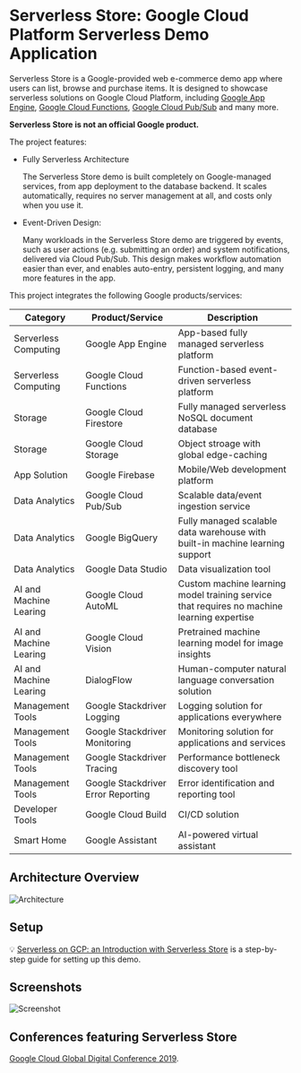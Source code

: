 # Serverless Store: Google Cloud Platform Serverless Demo Application

Serverless Store is a Google-provided web e-commerce demo app where users
can list, browse and purchase items. It is designed to showcase serverless
solutions on Google Cloud Platform, including
[Google App Engine](https://cloud.google.com/appengine/),
[Google Cloud Functions](https://cloud.google.com/functions/),
[Google Cloud Pub/Sub](https://cloud.google.com/pubsub/) and many more.

**Serverless Store is not an official Google product.**

The project features:

* Fully Serverless Architecture

    The Serverless Store demo is built completely on Google-managed
    services, from app deployment to the database backend. It scales
    automatically, requires no server management at all, and costs only when
    you use it.

* Event-Driven Design:

    Many workloads in the Serverless Store demo are triggered by events, such
    as user actions (e.g. submitting an order) and system notifications,
    delivered via Cloud Pub/Sub. This design makes workflow automation easier
    than ever, and enables auto-entry, persistent logging, and many more
    features in the app. 

This project integrates the following Google products/services:

| Category | Product/Service | Description |
|----------|-----------------|-------------|
| Serverless Computing | Google App Engine | App-based fully managed serverless platform |
| Serverless Computing | Google Cloud Functions | Function-based event-driven serverless platform |
| Storage | Google Cloud Firestore | Fully managed serverless NoSQL document database |
| Storage | Google Cloud Storage | Object stroage with global edge-caching |
| App Solution | Google Firebase | Mobile/Web development platform |
| Data Analytics | Google Cloud Pub/Sub | Scalable data/event ingestion service |
| Data Analytics | Google BigQuery | Fully managed scalable data warehouse with built-in machine learning support |
| Data Analytics | Google Data Studio | Data visualization tool |
| AI and Machine Learing | Google Cloud AutoML | Custom machine learning model training service that requires no machine learning expertise |
| AI and Machine Learing | Google Cloud Vision | Pretrained machine learning model for image insights |
| AI and Machine Learing | DialogFlow | Human-computer natural language conversation solution |
| Management Tools | Google Stackdriver Logging | Logging solution for applications everywhere |
| Management Tools | Google Stackdriver Monitoring | Monitoring solution for applications and services |
| Management Tools | Google Stackdriver Tracing | Performance bottleneck discovery tool |
| Management Tools | Google Stackdriver Error Reporting | Error identification and reporting tool |
| Developer Tools | Google Cloud Build | CI/CD solution |
| Smart Home | Google Assistant | AI-powered virtual assistant |

## Architecture Overview

![Architecture](/docs/architecture.png)

## Setup

💡 [Serverless on GCP: an Introduction with Serverless Store](https://medium.com/@ratrosy/serverless-on-google-cloud-platform-an-introduction-with-serverless-store-demo-41992dec085) is
a step-by-step guide for setting up this demo.

## Screenshots

![Screenshot](/docs/screenshot.png)

## Conferences featuring Serverless Store

[Google Cloud Global Digital Conference 2019](https://cloudonair.withgoogle.com/events/app-dev).
